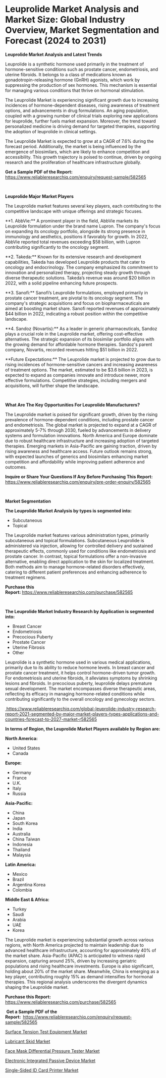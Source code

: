 <p><h1>Leuprolide Market Analysis and Market Size: Global Industry Overview, Market Segmentation and Forecast (2024 to 2031)</h1></p><p><strong>Leuprolide Market Analysis and Latest Trends</strong></p>
<p><p>Leuprolide is a synthetic hormone used primarily in the treatment of hormone-sensitive conditions such as prostate cancer, endometriosis, and uterine fibroids. It belongs to a class of medications known as gonadotropin-releasing hormone (GnRH) agonists, which work by suppressing the production of sex hormones. This mechanism is essential for managing various conditions that thrive on hormonal stimulation.</p><p>The Leuprolide Market is experiencing significant growth due to increasing incidences of hormone-dependent diseases, rising awareness of treatment options, and advancements in drug formulations. An aging population, coupled with a growing number of clinical trials exploring new applications for leuprolide, further fuels market expansion. Moreover, the trend toward personalized medicine is driving demand for targeted therapies, supporting the adoption of leuprolide in clinical settings.</p><p>The Leuprolide Market is expected to grow at a CAGR of 7.6% during the forecast period. Additionally, the market is being influenced by the emergence of biosimilars, which are likely to enhance competition and accessibility. This growth trajectory is poised to continue, driven by ongoing research and the proliferation of healthcare infrastructure globally.</p></p>
<p><strong>Get a Sample PDF of the Report:&nbsp;</strong> <a href="https://www.reliableresearchiq.com/enquiry/request-sample/582565?utm_campaign=1170&utm_medium=2&utm_source=Github&utm_content=ia&utm_term=08122024&utm_id=leuprolide">https://www.reliableresearchiq.com/enquiry/request-sample/582565</a></p>
<p>&nbsp;</p>
<p><strong>Leuprolide Major Market Players</strong></p>
<p><p>The Leuprolide market features several key players, each contributing to the competitive landscape with unique offerings and strategic focuses. </p><p>**1. AbbVie:** A prominent player in the field, AbbVie markets its Leuprolide formulation under the brand name Lupron. The company's focus on expanding its oncology portfolio, alongside its strong presence in immunology and aesthetics, positions it favorably for growth. In 2022, AbbVie reported total revenues exceeding $58 billion, with Lupron contributing significantly to the oncology segment.</p><p>**2. Takeda:** Known for its extensive research and development capabilities, Takeda has developed Leuprolide products that cater to oncology and endocrinology. The company emphasized its commitment to innovation and personalized therapy, projecting steady growth through diverse therapeutic solutions. Takeda’s revenue was around $20 billion in 2022, with a solid pipeline enhancing future prospects.</p><p>**3. Sanofi:** Sanofi’s Leuprolide formulations, employed primarily in prostate cancer treatment, are pivotal to its oncology segment. The company's strategic acquisitions and focus on biopharmaceuticals are aimed at boosting market share. Sanofi reported revenues of approximately $44 billion in 2022, indicating a robust position within the competitive landscape.</p><p>**4. Sandoz (Novartis):** As a leader in generic pharmaceuticals, Sandoz plays a crucial role in the Leuprolide market, offering cost-effective alternatives. The strategic expansion of its biosimilar portfolio aligns with the growing demand for affordable hormone therapies. Sandoz's parent company, Novartis, recorded revenues hitting $51 billion in 2022.</p><p>**Future Expectations:** The Leuprolide market is projected to grow due to rising incidences of hormone-sensitive cancers and increasing awareness of treatment options. The market, estimated to be $3.6 billion in 2023, is expected to expand as companies innovate and introduce newer, more effective formulations. Competitive strategies, including mergers and acquisitions, will further shape the landscape.</p></p>
<p>&nbsp;</p>
<p><strong>What Are The Key Opportunities For Leuprolide Manufacturers?</strong></p>
<p><p>The Leuprolide market is poised for significant growth, driven by the rising prevalence of hormone-dependent conditions, including prostate cancer and endometriosis. The global market is projected to expand at a CAGR of approximately 5-7% through 2030, fueled by advancements in delivery systems and formulation innovations. North America and Europe dominate due to robust healthcare infrastructure and increasing adoption of targeted therapies. Emerging markets in Asia-Pacific are gaining traction, driven by rising awareness and healthcare access. Future outlook remains strong, with expected launches of generics and biosimilars enhancing market competition and affordability while improving patient adherence and outcomes.</p></p>
<p><strong>Inquire or Share Your Questions If Any Before Purchasing This Report:</strong> <a href="https://www.reliableresearchiq.com/enquiry/pre-order-enquiry/582565?utm_campaign=1170&utm_medium=2&utm_source=Github&utm_content=ia&utm_term=08122024&utm_id=leuprolide">https://www.reliableresearchiq.com/enquiry/pre-order-enquiry/582565</a></p>
<p>&nbsp;</p>
<p><strong>Market Segmentation</strong></p>
<p><strong>The Leuprolide Market Analysis by types is segmented into:</strong></p>
<p><ul><li>Subcutaneous</li><li>Topical</li></ul></p>
<p><p>The Leuprolide market features various administration types, primarily subcutaneous and topical formulations. Subcutaneous Leuprolide is administered via injection, allowing for controlled delivery and sustained therapeutic effects, commonly used for conditions like endometriosis and prostate cancer. In contrast, topical formulations offer a non-invasive alternative, enabling direct application to the skin for localized treatment. Both methods aim to manage hormone-related disorders effectively, catering to different patient preferences and enhancing adherence to treatment regimens.</p></p>
<p><strong>Purchase this Report:&nbsp;</strong><a href="https://www.reliableresearchiq.com/purchase/582565?utm_campaign=1170&utm_medium=2&utm_source=Github&utm_content=ia&utm_term=08122024&utm_id=leuprolide">https://www.reliableresearchiq.com/purchase/582565</a></p>
<p>&nbsp;</p>
<p><strong>The Leuprolide Market Industry Research by Application is segmented into:</strong></p>
<p><ul><li>Breast Cancer</li><li>Endometriosis</li><li>Precocious Puberty</li><li>Prostate Cancer</li><li>Uterine Fibrosis</li><li>Other</li></ul></p>
<p><p>Leuprolide is a synthetic hormone used in various medical applications, primarily due to its ability to reduce hormone levels. In breast cancer and prostate cancer treatment, it helps control hormone-driven tumor growth. For endometriosis and uterine fibroids, it alleviates symptoms by shrinking lesions and fibroids. In precocious puberty, leuprolide delays premature sexual development. The market encompasses diverse therapeutic areas, reflecting its efficacy in managing hormone-related conditions while contributing significantly to the overall oncology and gynecology sectors.</p></p>
<p><a href="https://www.reliableresearchiq.com/global-leuprolide-industry-research-report-2021-segmented-by-major-market-players-types-applications-and-countries-forecast-to-2027-market-r582565?utm_campaign=1170&utm_medium=2&utm_source=Github&utm_content=ia&utm_term=08122024&utm_id=leuprolide">&nbsp;https://www.reliableresearchiq.com/global-leuprolide-industry-research-report-2021-segmented-by-major-market-players-types-applications-and-countries-forecast-to-2027-market-r582565</a></p>
<p><strong>In terms of Region, the Leuprolide Market Players available by Region are:</strong></p>
<p>
    <p> <strong> North America: </strong>
        <ul>
            <li>United States</li>
            <li>Canada</li>
        </ul>
        </p> 
    <p> <strong> Europe: </strong>
        <ul>
            <li>Germany</li>
            <li>France</li>
            <li>U.K.</li>
            <li>Italy</li>
            <li>Russia</li>
        </ul>
        </p> 
    <p> <strong> Asia-Pacific: </strong>
        <ul>
            <li>China</li>
            <li>Japan</li>
            <li>South Korea</li>
            <li>India</li>
            <li>Australia</li>
            <li>China Taiwan</li>
            <li>Indonesia</li>
            <li>Thailand</li>
            <li>Malaysia</li>
        </ul>
        </p> 
    <p> <strong> Latin America: </strong>
        <ul>
            <li>Mexico</li>
            <li>Brazil</li>
            <li>Argentina Korea</li>
            <li>Colombia</li>
        </ul>
        </p> 
    <p> <strong> Middle East & Africa: </strong>
        <ul>
            <li>Turkey</li>
            <li>Saudi</li>
            <li>Arabia</li>
            <li>UAE</li>
            <li>Korea</li>
        </ul>
    </p>
    </p>
<p><p>The Leuprolide market is experiencing substantial growth across various regions, with North America projected to maintain leadership due to advanced healthcare infrastructure, accounting for approximately 40% of the market share. Asia-Pacific (APAC) is anticipated to witness rapid expansion, capturing around 25%, driven by increasing geriatric populations and rising healthcare investments. Europe is also significant, holding about 20% of the market share. Meanwhile, China is emerging as a key player, contributing roughly 15% as demand intensifies for hormonal therapies. This regional analysis underscores the divergent dynamics shaping the Leuprolide market.</p></p>
<p><strong>Purchase this Report: </strong><a href="https://www.reliableresearchiq.com/purchase/582565?utm_campaign=1170&utm_medium=2&utm_source=Github&utm_content=ia&utm_term=08122024&utm_id=leuprolide">https://www.reliableresearchiq.com/purchase/582565</a></p>
<p>&nbsp;<strong>Get a Sample PDF of the Report:&nbsp;&nbsp;</strong><a href="https://www.reliableresearchiq.com/enquiry/request-sample/582565?utm_campaign=1170&utm_medium=2&utm_source=Github&utm_content=ia&utm_term=08122024&utm_id=leuprolide">https://www.reliableresearchiq.com/enquiry/request-sample/582565</a></p>
<p><strong></strong></p>
<p><p><a href="https://www.linkedin.com/pulse/futur-trend-quest-sl8ue?utm_campaign=1170&utm_medium=2&utm_source=Github&utm_content=ia&utm_term=08122024&utm_id=leuprolide">Surface Tension Test Equipment Market</a></p><p><a href="https://www.linkedin.com/pulse/overview-lubricant-skid-markets-expected-compoundannual-unxwc?utm_campaign=1170&utm_medium=2&utm_source=Github&utm_content=ia&utm_term=08122024&utm_id=leuprolide">Lubricant Skid Market</a></p><p><a href="https://www.linkedin.com/pulse/face-mask-differential-pressure-tester-industry-outlook-20242031-zifnf?utm_campaign=1170&utm_medium=2&utm_source=Github&utm_content=ia&utm_term=08122024&utm_id=leuprolide">Face Mask Differential Pressure Tester Market</a></p><p><a href="https://www.linkedin.com/pulse/impact-change-trends-global-electronic-integrated-passive-device-1taie?utm_campaign=1170&utm_medium=2&utm_source=Github&utm_content=ia&utm_term=08122024&utm_id=leuprolide">Electronic Integrated Passive Device Market</a></p><p><a href="https://www.linkedin.com/pulse/forecast-of7-cagr-study-single-sided-id-card-printer-market-7lkef?utm_campaign=1170&utm_medium=2&utm_source=Github&utm_content=ia&utm_term=08122024&utm_id=leuprolide">Single-Sided ID Card Printer Market</a></p></p>